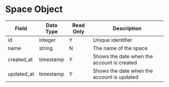 # Space Object

Field | Data Type | Read Only | Description
--- | --- | --- | --- 
id | integer | Y | Unique identifier
name | string | N | The name of the space
created_at | timestamp | Y | Shows the date when the account is created
updated_at | timestamp | Y | Shows the date when the account is updated